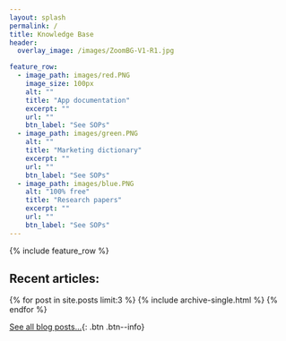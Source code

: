 ```yaml
---
layout: splash
permalink: /
title: Knowledge Base
header:
  overlay_image: /images/ZoomBG-V1-R1.jpg

feature_row:
  - image_path: images/red.PNG
    image_size: 100px
    alt: ""
    title: "App documentation"
    excerpt: ""
    url: ""
    btn_label: "See SOPs"
  - image_path: images/green.PNG
    alt: ""
    title: "Marketing dictionary"
    excerpt: ""
    url: ""
    btn_label: "See SOPs"
  - image_path: images/blue.PNG
    alt: "100% free"
    title: "Research papers"
    excerpt: ""
    url: ""
    btn_label: "See SOPs"
---
```


{% include feature_row %}

<h2> Recent articles: </h2>

{% for post in site.posts limit:3 %}
  {% include archive-single.html %}
{% endfor %}

[See all blog posts...]({{site.url}}{{site.baseurl}}/blog/){: .btn .btn--info}